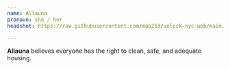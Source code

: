 ```yaml
---
name: Allauna
pronoun: she / her
headshot: https://raw.githubusercontent.com/mab253/unlock-nyc-web/main/uploads/allauna_cropped.png

---
```

**Allauna** believes everyone has the right to clean, safe, and adequate housing.
